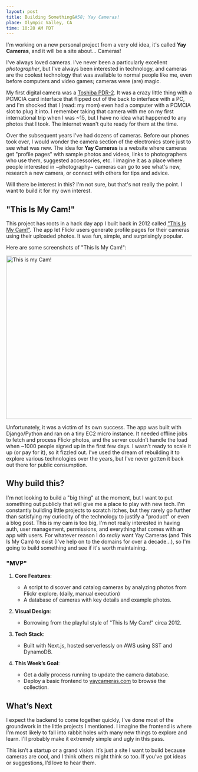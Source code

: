```yaml
---
layout: post
title: Building Something&#58; Yay Cameras!
place: Olympic Valley, CA
time: 10:28 AM PDT
---
```


I'm working on a new personal project from a very old idea, it's called **Yay Cameras**, and it will be a site about... Cameras!

I've always loved cameras. I've never been a particularly excellent _photographer_, but I've always been interested in technology, and cameras are the coolest technology that was available to normal people like me, even before computers and video games; cameras were (are) magic.

My first digital camera was a [Toshiba PDR-2](https://www.vintagedigitalcameras.com/toshiba). It was a crazy little thing with a PCMCIA card interface that flipped out of the back to interface with a PC, and I'm shocked that I (read: my mom) even had a computer with a PCMCIA slot to plug it into. I remember taking that camera with me on my first international trip when I was ~15, but I have no idea what happened to any photos that I took. The internet wasn't quite ready for them at the time.

Over the subsequent years I've had dozens of cameras. Before our phones took over, I would wonder the camera section of the electronics store just to see what was new. The idea for **Yay Cameras** is a website where cameras get "profile pages" with sample photos and videos, links to photographers who use them, suggested accessories, etc. I imagine it as a place where people interested in ~photography~ cameras can go to see what's new, research a new camera, or connect with others for tips and advice.

Will there be interest in this? I'm not sure, but that's not really the point. I want to build it for my own interest.

## "This Is My Cam!"

This project has roots in a hack day app I built back in 2012 called ["This Is My Cam!"](https://roundhere.net/journal/Photo-Hack-Day-SF/). The app let Flickr users generate profile pages for their cameras using their uploaded photos. It was fun, simple, and surprisingly popular.

Here are some screenshots of "This Is My Cam!":

<a data-flickr-embed="true" href="https://www.flickr.com/photos/cjmartin/albums/72177720323189490" title="This is my Cam!"><img src="https://live.staticflickr.com/7258/7751325904_9927b3e2a8_z.jpg" width="640" height="443" alt="This is my Cam!"/></a><script async src="//embedr.flickr.com/assets/client-code.js" charset="utf-8"></script>

Unfortunately, it was a victim of its own success. The app was built with Django/Python and ran on a tiny EC2 micro instance. It needed offline jobs to fetch and process Flickr photos, and the server couldn’t handle the load when ~1000 people signed up in the first few days. I wasn’t ready to scale it up (or pay for it), so it fizzled out. I've used the dream of rebuilding it to explore various technologies over the years, but I've never gotten it back out there for public consumption.

## Why build this?

I'm not looking to build a "big thing" at the moment, but I want to put something out publicly that will give me a place to play with new tech. I'm constantly building little projects to scratch itches, but they rarely go further than satisfying my curiocity of the technology to justify a "product" or even a blog post. This is my cam is too big, I'm not really interested in having auth, user management, permissions, and everything that comes with an app with users. For whatever reason I do _really_ want Yay Cameras (and This Is My Cam) to exist (I've help on to the domains for over a decade...), so I'm going to build something and see if it's worth maintaining.

### "MVP"

1. **Core Features**:
   - A script to discover and catalog cameras by analyzing photos from Flickr explore. (daily, manual execution)
   - A database of cameras with key details and example photos.

2. **Visual Design**:
   - Borrowing from the playful style of "This Is My Cam!" circa 2012.

3. **Tech Stack**:
   - Built with Next.js, hosted serverlessly on AWS using SST and DynamoDB.

4. **This Week’s Goal**:
   - Get a daily process running to update the camera database.
   - Deploy a basic frontend to [yaycameras.com](http://yaycameras.com) to browse the collection.

## What’s Next

I expect the backend to come together quickly, I've done most of the groundwork in the little projects I mentioned. I imagine the frontend is where I'm most likely to fall into rabbit holes with many new things to explore and learn. I'll probably make it extremely simple and ugly in this pass.

This isn’t a startup or a grand vision. It’s just a site I want to build because cameras are cool, and I think others might think so too. If you’ve got ideas or suggestions, I’d love to hear them.

